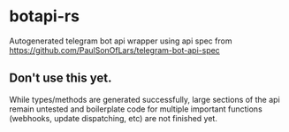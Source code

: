 # botapi-rs
Autogenerated telegram bot api wrapper using api spec from https://github.com/PaulSonOfLars/telegram-bot-api-spec

## Don't use this yet.

While types/methods are generated successfully, large sections of the api remain untested and boilerplate code
for multiple important functions (webhooks, update dispatching, etc) are not finished yet.  


